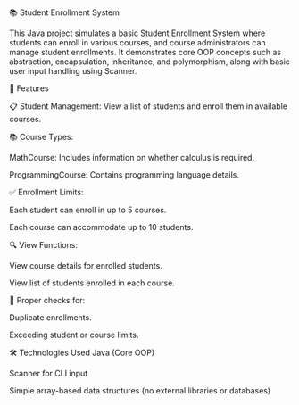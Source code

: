 📚 Student Enrollment System

This Java project simulates a basic Student Enrollment System where students can enroll in various courses, and course administrators can manage student enrollments. It demonstrates core OOP concepts such as abstraction, encapsulation, inheritance, and polymorphism, along with basic user input handling using Scanner.

🔧 Features

📋 Student Management: View a list of students and enroll them in available courses.

📚 Course Types:

MathCourse: Includes information on whether calculus is required.

ProgrammingCourse: Contains programming language details.

✅ Enrollment Limits:

Each student can enroll in up to 5 courses.

Each course can accommodate up to 10 students.

🔍 View Functions:

View course details for enrolled students.

View list of students enrolled in each course.

🧠 Proper checks for:

Duplicate enrollments.

Exceeding student or course limits.

🛠 Technologies Used
Java (Core OOP)

Scanner for CLI input

Simple array-based data structures (no external libraries or databases)
